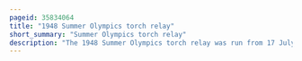 ```yaml
---
pageid: 35834064
title: "1948 Summer Olympics torch relay"
short_summary: "Summer Olympics torch relay"
description: "The 1948 Summer Olympics torch relay was run from 17 July until 29 July 1948, prior to the 1948 Summer Olympics, held in London, United Kingdom. The Relay was nicknamed the Relay of Peace. It was only the second Time that a Torch Relay was held for the Olympics the first was held at the 1936 Summer Olympics."
---
```

